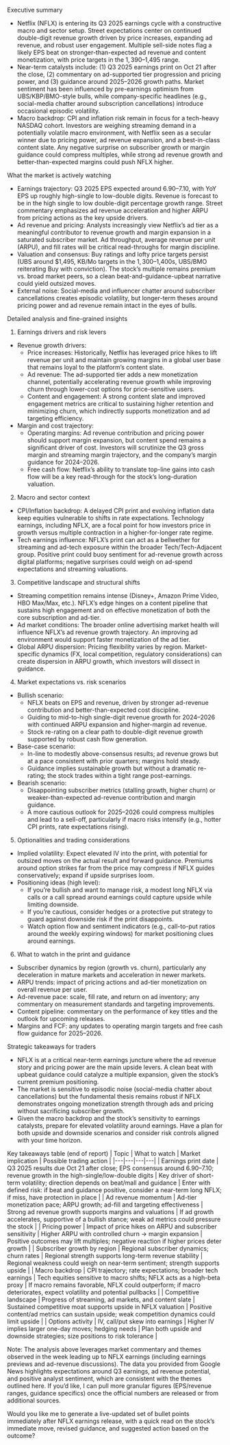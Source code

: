 Executive summary
- Netflix (NFLX) is entering its Q3 2025 earnings cycle with a constructive macro and sector setup. Street expectations center on continued double-digit revenue growth driven by price increases, expanding ad revenue, and robust user engagement. Multiple sell-side notes flag a likely EPS beat on stronger-than-expected ad revenue and content monetization, with price targets in the $1,390–$1,495 range.
- Near-term catalysts include: (1) Q3 2025 earnings print on Oct 21 after the close, (2) commentary on ad-supported tier progression and pricing power, and (3) guidance around 2025–2026 growth paths. Market sentiment has been influenced by pre-earnings optimism from UBS/KBP/BMO-style bulls, while company-specific headlines (e.g., social-media chatter around subscription cancellations) introduce occasional episodic volatility.
- Macro backdrop: CPI and inflation risk remain in focus for a tech-heavy NASDAQ cohort. Investors are weighing streaming demand in a potentially volatile macro environment, with Netflix seen as a secular winner due to pricing power, ad revenue expansion, and a best-in-class content slate. Any negative surprise on subscriber growth or margin guidance could compress multiples, while strong ad revenue growth and better-than-expected margins could push NFLX higher.

What the market is actively watching
- Earnings trajectory: Q3 2025 EPS expected around $6.90–$7.10, with YoY EPS up roughly high-single to low-double digits. Revenue is forecast to be in the high single to low double-digit percentage growth range. Street commentary emphasizes ad revenue acceleration and higher ARPU from pricing actions as the key upside drivers.
- Ad revenue and pricing: Analysts increasingly view Netflix’s ad tier as a meaningful contributor to revenue growth and margin expansion in a saturated subscriber market. Ad throughput, average revenue per unit (ARPU), and fill rates will be critical read-throughs for margin discipline.
- Valuation and consensus: Buy ratings and lofty price targets persist (UBS around $1,495, KB/Mo targets in the $1,300–$1,400s, UBS/BMO reiterating Buy with conviction). The stock’s multiple remains premium vs. broad market peers, so a clean beat-and-guidance-upbeat narrative could yield outsized moves.
- External noise: Social-media and influencer chatter around subscriber cancellations creates episodic volatility, but longer-term theses around pricing power and ad revenue remain intact in the eyes of bulls.

Detailed analysis and fine-grained insights
1) Earnings drivers and risk levers
- Revenue growth drivers:
  - Price increases: Historically, Netflix has leveraged price hikes to lift revenue per unit and maintain growing margins in a global user base that remains loyal to the platform’s content slate.
  - Ad revenue: The ad-supported tier adds a new monetization channel, potentially accelerating revenue growth while improving churn through lower-cost options for price-sensitive users.
  - Content and engagement: A strong content slate and improved engagement metrics are critical to sustaining higher retention and minimizing churn, which indirectly supports monetization and ad targeting efficiency.
- Margin and cost trajectory:
  - Operating margins: Ad revenue contribution and pricing power should support margin expansion, but content spend remains a significant driver of cost. Investors will scrutinize the Q3 gross margin and streaming margin trajectory, and the company’s margin guidance for 2024–2026.
  - Free cash flow: Netflix’s ability to translate top-line gains into cash flow will be a key read-through for the stock’s long-duration valuation.

2) Macro and sector context
- CPI/Inflation backdrop: A delayed CPI print and evolving inflation data keep equities vulnerable to shifts in rate expectations. Technology earnings, including NFLX, are a focal point for how investors price in growth versus multiple contraction in a higher-for-longer rate regime.
- Tech earnings influence: NFLX’s print can act as a bellwether for streaming and ad-tech exposure within the broader Tech/Tech-Adjacent group. Positive print could buoy sentiment for ad-revenue growth across digital platforms; negative surprises could weigh on ad-spend expectations and streaming valuations.

3) Competitive landscape and structural shifts
- Streaming competition remains intense (Disney+, Amazon Prime Video, HBO Max/Max, etc.). NFLX’s edge hinges on a content pipeline that sustains high engagement and on effective monetization of both the core subscription and ad-tier.
- Ad market conditions: The broader online advertising market health will influence NFLX’s ad revenue growth trajectory. An improving ad environment would support faster monetization of the ad tier.
- Global ARPU dispersion: Pricing flexibility varies by region. Market-specific dynamics (FX, local competition, regulatory considerations) can create dispersion in ARPU growth, which investors will dissect in guidance.

4) Market expectations vs. risk scenarios
- Bullish scenario:
  - NFLX beats on EPS and revenue, driven by stronger ad-revenue contribution and better-than-expected cost discipline.
  - Guiding to mid-to-high single-digit revenue growth for 2024–2026 with continued ARPU expansion and higher-margin ad revenue.
  - Stock re-rating on a clear path to double-digit revenue growth supported by robust cash flow generation.
- Base-case scenario:
  - In-line to modestly above-consensus results; ad revenue grows but at a pace consistent with prior quarters; margins hold steady.
  - Guidance implies sustainable growth but without a dramatic re-rating; the stock trades within a tight range post-earnings.
- Bearish scenario:
  - Disappointing subscriber metrics (stalling growth, higher churn) or weaker-than-expected ad-revenue contribution and margin guidance.
  - A more cautious outlook for 2025–2026 could compress multiples and lead to a sell-off, particularly if macro risks intensify (e.g., hotter CPI prints, rate expectations rising).

5) Optionalities and trading considerations
- Implied volatility: Expect elevated IV into the print, with potential for outsized moves on the actual result and forward guidance. Premiums around option strikes far from the price may compress if NFLX guides conservatively; expand if upside surprises loom.
- Positioning ideas (high level):
  - If you’re bullish and want to manage risk, a modest long NFLX via calls or a call spread around earnings could capture upside while limiting downside.
  - If you’re cautious, consider hedges or a protective put strategy to guard against downside risk if the print disappoints.
  - Watch option flow and sentiment indicators (e.g., call-to-put ratios around the weekly expiring windows) for market positioning clues around earnings.

6) What to watch in the print and guidance
- Subscriber dynamics by region (growth vs. churn), particularly any deceleration in mature markets and acceleration in newer markets.
- ARPU trends: impact of pricing actions and ad-tier monetization on overall revenue per user.
- Ad-revenue pace: scale, fill rate, and return on ad inventory; any commentary on measurement standards and targeting improvements.
- Content pipeline: commentary on the performance of key titles and the outlook for upcoming releases.
- Margins and FCF: any updates to operating margin targets and free cash flow guidance for 2025–2026.

Strategic takeaways for traders
- NFLX is at a critical near-term earnings juncture where the ad revenue story and pricing power are the main upside levers. A clean beat with upbeat guidance could catalyze a multiple expansion, given the stock’s current premium positioning.
- The market is sensitive to episodic noise (social-media chatter about cancellations) but the fundamental thesis remains robust if NFLX demonstrates ongoing monetization strength through ads and pricing without sacrificing subscriber growth.
- Given the macro backdrop and the stock’s sensitivity to earnings catalysts, prepare for elevated volatility around earnings. Have a plan for both upside and downside scenarios and consider risk controls aligned with your time horizon.

Key takeaways table (end of report)
| Topic | What to watch | Market implication | Possible trading action |
|---|---|---|---|
| Earnings print date | Q3 2025 results due Oct 21 after close; EPS consensus around $6.90–$7.10; revenue growth in the high-single/low-double digits | Key driver of short-term volatility; direction depends on beat/mall and guidance | Enter with defined risk: if beat and guidance positive, consider a near-term long NFLX; if miss, have protection in place |
| Ad revenue momentum | Ad-tier monetization pace; ARPU growth; ad-fill and targeting effectiveness | Strong ad revenue growth supports margins and valuations | If ad growth accelerates, supportive of a bullish stance; weak ad metrics could pressure the stock |
| Pricing power | Impact of price hikes on ARPU and subscriber sensitivity | Higher ARPU with controlled churn -> margin expansion | Positive outcomes may lift multiples; negative reaction if higher prices deter growth |
| Subscriber growth by region | Regional subscriber dynamics; churn rates | Regional strength supports long-term revenue stability | Regional weakness could weigh on near-term sentiment; strength supports upside |
| Macro backdrop | CPI trajectory; rate expectations; broader tech earnings | Tech equities sensitive to macro shifts; NFLX acts as a high-beta proxy | If macro remains favorable, NFLX could outperform; if macro deteriorates, expect volatility and potential pullbacks |
| Competitive landscape | Progress of streaming, ad markets, and content slate | Sustained competitive moat supports upside in NFLX valuation | Positive content/ad metrics can sustain upside; weak competition dynamics could limit upside |
| Options activity | IV, call/put skew into earnings | Higher IV implies larger one-day moves; hedging needs | Plan both upside and downside strategies; size positions to risk tolerance |

Note: The analysis above leverages market commentary and themes observed in the week leading up to NFLX earnings (including earnings previews and ad-revenue discussions). The data you provided from Google News highlights expectations around Q3 earnings, ad revenue potential, and positive analyst sentiment, which are consistent with the themes outlined here. If you’d like, I can pull more granular figures (EPS/revenue ranges, guidance specifics) once the official numbers are released or from additional sources.

Would you like me to generate a live-updated set of bullet points immediately after NFLX earnings release, with a quick read on the stock’s immediate move, revised guidance, and suggested action based on the outcome?